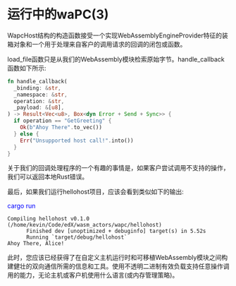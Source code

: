# 运行中的waPC(3)

WapcHost结构的构造函数接受一个实现WebAssemblyEngineProvider特征的装箱对象和一个用于处理来自客户的调用请求的回调的闭包或函数。

load_file函数只是从我们的WebAssembly模块检索原始字节。handle_callback函数如下所示:

```rust
fn handle_callback(
  _binding: &str,
  _namespace: &str,
  operation: &str,
  _payload: &[u8],
) -> Result<Vec<u8>, Box<dyn Error + Send + Sync>> {
  if operation == "GetGreeting" {
    Ok(b"Ahoy There".to_vec())
  } else {
    Err("Unsupported host call!".into())
  }
}
```

关于我们的回调处理程序的一个有趣的事情是，如果客户尝试调用不支持的操作，我们可以返回本地Rust错误。

最后，如果我们运行hellohost项目，应该会看到类似如下的输出:

<font color=Blue>cargo run</font>

```text
Compiling hellohost v0.1.0 (/home/kevin/Code/edX/wasm_actors/wapc/hellohost)
      Finished dev [unoptimized + debuginfo] target(s) in 5.52s
      Running `target/debug/hellohost`
Ahoy There, Alice!
```

此时，您应该已经获得了在自定义主机运行时和可移植WebAssembly模块之间构建健壮的双向通信所需的信息和工具。使用不透明二进制有效负载支持任意操作调用的能力，无论主机或客户机使用什么语言(或内存管理策略)。